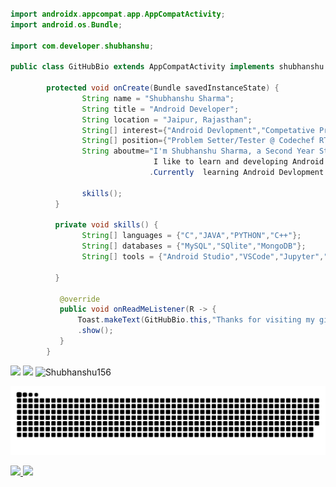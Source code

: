 

```java
        
import androidx.appcompat.app.AppCompatActivity;
import android.os.Bundle;

import com.developer.shubhanshu;

public class GitHubBio extends AppCompatActivity implements shubhanshu.OnReadMeListener {

        protected void onCreate(Bundle savedInstanceState) {
                String name = "Shubhanshu Sharma";
                String title = "Android Developer";
                String location = "Jaipur, Rajasthan";
                String[] interest={"Android Devlopment","Competative Programming"} ;
                String[] position={"Problem Setter/Tester @ Codechef RTU Chapter"};
                String aboutme="I'm Shubhanshu Sharma, a Second Year Student currently pursuing my Bachelor's in Information Technology.
                                I like to learn and developing Android Application and Competative Programming!
                               .Currently  learning Android Devlopment and Working on Some android Projects."

                skills();
          }

          private void skills() {
                String[] languages = {"C","JAVA","PYTHON","C++"};
                String[] databases = {"MySQL","SQlite","MongoDB"};
                String[] tools = {"Android Studio","VSCode","Jupyter","FireBase};

          }

           @override
           public void onReadMeListener(R -> {
               Toast.makeText(GitHubBio.this,"Thanks for visiting my github",Toast.LENGTH_LONG)
               .show();
           }
        }
```




 <div>



<img height="230em" src="https://github-readme-stats.vercel.app/api?username=Shubhanshu156&show_icons=true&theme=radical" />


<img height="230em" src="https://github-readme-stats.vercel.app/api/top-langs/?username=Shubhanshu156&layout=compact" />
<img  vertical-align:"middle" src="https://komarev.com/ghpvc/?username=Shuhbanshu156&color=blueviolet" alt="Shubhanshu156" /> 
        </div>

        


![github contribution grid snake animation](https://github.com/Shubhanshu156/Shubhanshu156/blob/output/github-contribution-grid-snake.svg)

       
<a href="mailto:shubhanshusharma2712@gmail.com"><img  src="https://img.icons8.com/ios-filled/50/ffffff/gmail-new.png"/> 
<a href="https://in.linkedin.com/in/shubhanshu-sharma-940996200" /><img src="https://img.icons8.com/ios-filled/50/ffffff/linkedin.png"/>

